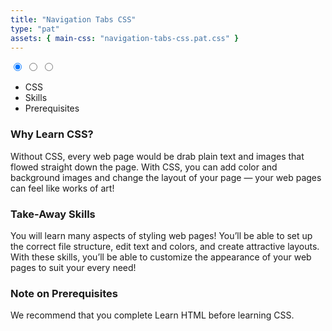 ```yaml
---
title: "Navigation Tabs CSS"
type: "pat"
assets: { main-css: "navigation-tabs-css.pat.css" }
---
```


<div class="pat-navigation-tabs-css__base">
  <input class="pat-navigation-tabs-css__radio pat-navigation-tabs-css__radio--one" id="one" name="group" type="radio" checked />
  <input class="pat-navigation-tabs-css__radio pat-navigation-tabs-css__radio--two" id="two" name="group" type="radio" />
  <input class="pat-navigation-tabs-css__radio pat-navigation-tabs-css__radio--three" id="three" name="group" type="radio" />
  <ul class="pat-navigation-tabs-css__tabs-list">
    <li><label class="pat-navigation-tabs-css__tab pat-navigation-tabs-css__tab--one" id="one-tab" for="one">CSS</label></li>
    <li><label class="pat-navigation-tabs-css__tab pat-navigation-tabs-css__tab--two" id="two-tab" for="two">Skills</label></li>
    <li><label class="pat-navigation-tabs-css__tab pat-navigation-tabs-css__tab--three" id="three-tab" for="three">Prerequisites</label></li>
  </ul>
  <div class="pat-navigation-tabs-css__panels-list">
    <div class="pat-navigation-tabs-css__panel pat-navigation-tabs-css__panel--one" >
      <h3 class="cmp-heading__base cmp-heading__base--heading-300">Why Learn CSS?</h3>
      <p class="cmp-paragraph__base">
        Without CSS, every web page would be drab plain text and images that flowed straight down the page. With
        CSS, you can add color and background images and change the layout of your page — your web pages can feel
        like works of art!
      </p>
    </div>
    <div class="pat-navigation-tabs-css__panel pat-navigation-tabs-css__panel--two">
      <h3 class="cmp-heading__base cmp-heading__base--heading-300">Take-Away Skills</h3>
      <p class="cmp-paragraph__base">
        You will learn many aspects of styling web pages! You’ll be able to set up the correct file structure,
        edit text and colors, and create attractive layouts. With these skills, you’ll be able to customize the
        appearance of your web pages to suit your every need!
      </p>
    </div>
    <div class="pat-navigation-tabs-css__panel pat-navigation-tabs-css__panel--three">
      <h3 class="cmp-heading__base cmp-heading__base--heading-300">Note on Prerequisites</h3>
      <p class="cmp-paragraph__base">We recommend that you complete Learn HTML before learning CSS.</p>
    </div>
  </div>
</div>
